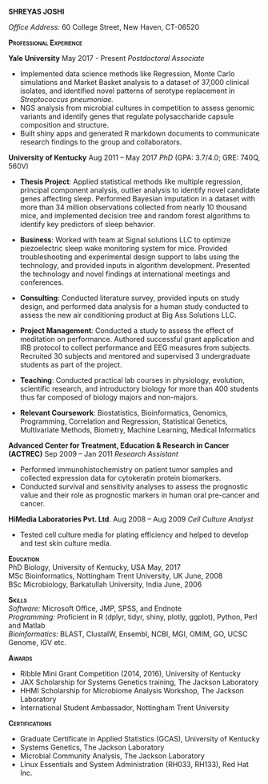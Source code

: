 **SHREYAS JOSHI**

_Office Address:_ 60 College Street, New Haven, CT-06520

**<span style="font-variant:small-caps;">Professional Experience</span>**

**Yale University** May 2017 - Present
*Postdoctoral Associate*
-   Implemented data science methods like Regression, Monte Carlo simulations and Market Basket analysis to a dataset of 37,000 clinical isolates, and identified novel patterns of serotype replacement in *Streptococcus pneumoniae.*
-   NGS analysis from microbial cultures in competition to assess genomic variants and identify genes that regulate polysaccharide capsule composition and structure.
-   Built shiny apps and generated R markdown documents to communicate research findings to the group and collaborators.

**University of Kentucky** Aug 2011 – May 2017
*PhD* (GPA: 3.7/4.0; GRE: 740Q, 560V)
-   **Thesis Project**: Applied statistical methods like multiple regression, principal component analysis, outlier analysis to identify novel candidate genes affecting sleep. Performed Bayesian imputation in a dataset with more than 34 million observations collected from nearly 10 thousand mice, and implemented decision tree and random forest algorithms to identify key predictors of sleep behavior.

-   **Business**: Worked with team at Signal solutions LLC to optimize piezoelectric sleep wake monitoring system for mice. Provided troubleshooting and experimental design support to labs using the technology, and provided inputs in algorithm development. Presented the technology and novel findings at international meetings and conferences.

-   **Consulting**: Conducted literature survey, provided inputs on study design, and performed data analysis for a human study conducted to assess the new air conditioning product at Big Ass Solutions LLC.

-   **Project Management**: Conducted a study to assess the effect of meditation on performance. Authored successful grant application and IRB protocol to collect performance and EEG measures from subjects. Recruited 30 subjects and mentored and supervised 3 undergraduate students as part of the project.

-   **Teaching**: Conducted practical lab courses in physiology, evolution, scientific research, and introductory biology for more than 400 students thus far composed of biology majors and non-majors.

-   **Relevant Coursework**: Biostatistics, Bioinformatics, Genomics, Programming, Correlation and Regression, Statistical Genetics, Multivariate Methods, Biometry, Machine Learning, Medical Informatics

**Advanced Center for Treatment, Education & Research in Cancer (ACTREC)** Sep 2009 – Jan 2011
*Research Assistant*
-   Performed immunohistochemistry on patient tumor samples and collected expression data for cytokeratin protein biomarkers.
-   Conducted survival and sensitivity analyses to assess the prognostic value and their role as prognostic markers in human oral pre-cancer and cancer.

**HiMedia Laboratories Pvt. Ltd**. Aug 2008 – Aug 2009
*Cell Culture Analyst*
-   Tested cell culture media for plating efficiency and helped to develop and test skin culture media.

**<span style="font-variant:small-caps;">Education</span>**  
PhD Biology, University of Kentucky, USA May, 2017  
MSc Bioinformatics, Nottingham Trent University, UK June, 2008  
BSc Microbiology, Barkatullah University, India June, 2006

**<span style="font-variant:small-caps;">Skills</span>**  
_Software:_ Microsoft Office, JMP, SPSS, and Endnote  
_Programming:_ Proficient in R (dplyr, tidyr, shiny, plotly, ggplot), Python, Perl and Matlab    
_Bioinformatics:_ BLAST, ClustalW, Ensembl, NCBI, MGI, OMIM, GO, UCSC Genome, IGV etc.

**<span style="font-variant:small-caps;">Awards</span>**
-   Ribble Mini Grant Competition (2014, 2016), University of Kentucky
-   JAX Scholarship for Systems Genetics training, The Jackson Laboratory
-   HHMI Scholarship for Microbiome Analysis Workshop, The Jackson Laboratory
-   International Student Ambassador, Nottingham Trent University

**<span style="font-variant:small-caps;">Certifications</span>**
-   Graduate Certificate in Applied Statistics (GCAS), University of Kentucky
-   Systems Genetics, The Jackson Laboratory
-   Microbial Community Analysis, The Jackson Laboratory
-   Linux Essentials and System Administration (RH033, RH133), Red Hat Inc.

